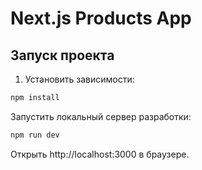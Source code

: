 # Next.js Products App

## Запуск проекта

1. Установить зависимости:

```bash
npm install
```

Запустить локальный сервер разработки:

```bash
npm run dev
```

Открыть http://localhost:3000 в браузере.
